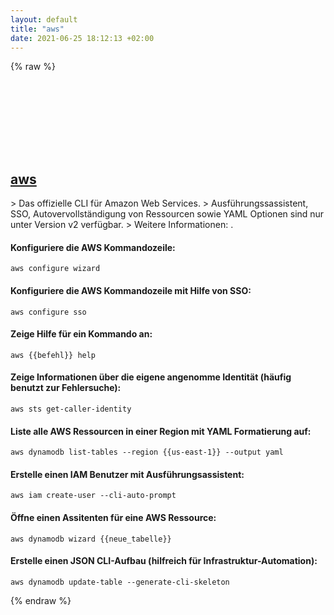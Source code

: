 ```yaml
---
layout: default
title: "aws"
date: 2021-06-25 18:12:13 +02:00
---
```

{% raw %}
<h2 id="aws">
  <a href="/de/common/aws.html">aws</a> <a href="#aws"><svg class="icon">
    <use href="/assets/images/unicode_sprite.svg#link" />
  </svg></a>
</h2>
> Das offizielle CLI für Amazon Web Services.
> Ausführungssassistent, SSO, Autovervollständigung von Ressourcen sowie YAML Optionen sind nur unter Version v2 verfügbar.
> Weitere Informationen: <https://aws.amazon.com/cli>.

#### Konfiguriere die AWS Kommandozeile:
```shell
aws configure wizard
```
#### Konfiguriere die AWS Kommandozeile mit Hilfe von SSO:
```shell
aws configure sso
```
#### Zeige Hilfe für ein Kommando an:
```shell
aws {{befehl}} help
```
#### Zeige Informationen über die eigene angenomme Identität (häufig benutzt zur Fehlersuche):
```shell
aws sts get-caller-identity
```
#### Liste alle AWS Ressourcen in einer Region mit YAML Formatierung auf:
```shell
aws dynamodb list-tables --region {{us-east-1}} --output yaml
```
#### Erstelle einen IAM Benutzer mit Ausführungsassistent:
```shell
aws iam create-user --cli-auto-prompt
```
#### Öffne einen Assitenten für eine AWS Ressource:
```shell
aws dynamodb wizard {{neue_tabelle}}
```
#### Erstelle einen JSON CLI-Aufbau (hilfreich für Infrastruktur-Automation):
```shell
aws dynamodb update-table --generate-cli-skeleton
```
{% endraw %}